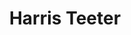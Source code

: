 ---
title: "Harris Teeter"
url: /greenville/harris-teeter-wade-hampton-boulevard/
shop: Supermarkt
---